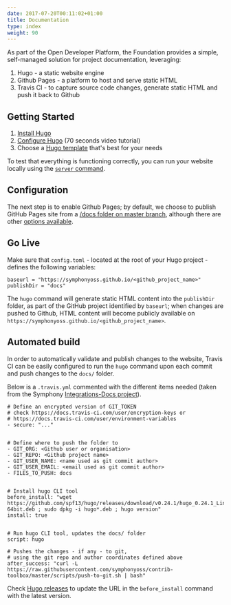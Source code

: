 ```yaml
---
date: 2017-07-20T00:11:02+01:00
title: Documentation
type: index
weight: 90
---
```


As part of the Open Developer Platform, the Foundation provides a simple, self-managed solution for project documentation, leveraging:

1. Hugo - a static website engine
2. Github Pages - a platform to host and serve static HTML
3. Travis CI - to capture source code changes, generate static HTML and push it back to Github

## Getting Started
1. [Install Hugo](https://gohugo.io/#action)
2. [Configure Hugo](https://www.youtube.com/watch?v=w7Ft2ymGmfc) (70 seconds video tutorial)
3. Choose a [Hugo template](https://gohugo.io/templates/overview/) that's best for your needs

To test that everything is functioning correctly, you can run your website locally using the [`server` command](https://gohugo.io/commands/hugo_server/).

## Configuration

The next step is to enable Github Pages; by default, we choose to publish GitHub Pages site from a [/docs folder on master branch](https://help.github.com/articles/configuring-a-publishing-source-for-github-pages/#publishing-your-github-pages-site-from-a-docs-folder-on-your-master-branch), although there are other [options available](https://gohugo.io/hosting-and-deployment/hosting-on-github/).

## Go Live
Make sure that `config.toml` - located at the root of your Hugo project - defines the following variables:
```
baseurl = "https://symphonyoss.github.io/<github_project_name>"
publishDir = "docs"
```

The `hugo` command will generate static HTML content into the `publishDir` folder, as part of the GitHub project identified by `baseurl`; when changes are pushed to Github, HTML content will become publicly available on `https://symphonyoss.github.io/<github_project_name>`.

## Automated build
In order to automatically validate and publish changes to the website, Travis CI can be easily configured to run the `hugo` command upon each commit and push changes to the `docs/` folder.

Below is a `.travis.yml` commented with the different items needed (taken from the Symphony [Integrations-Docs project](https://github.com/symphonyoss/Integrations-Docs/blob/master/.travis.yml)).

```
# Define an encrypted version of GIT_TOKEN
# check https://docs.travis-ci.com/user/encryption-keys or
# https://docs.travis-ci.com/user/environment-variables
- secure: "..."
 
 
# Define where to push the folder to
- GIT_ORG: <Github user or organisation>
- GIT_REPO: <Github project name>
- GIT_USER_NAME: <name used as git commit author>
- GIT_USER_EMAIL: <email used as git commit author>
- FILES_TO_PUSH: docs
 
 
# Install hugo CLI tool
before_install: "wget https://github.com/spf13/hugo/releases/download/v0.24.1/hugo_0.24.1_Linux-64bit.deb ; sudo dpkg -i hugo*.deb ; hugo version"
install: true
 
 
# Run hugo CLI tool, updates the docs/ folder
script: hugo
 
# Pushes the changes - if any - to git,
# using the git repo and author coordinates defined above
after_success: "curl -L https://raw.githubusercontent.com/symphonyoss/contrib-toolbox/master/scripts/push-to-git.sh | bash"
```

Check [Hugo releases](https://github.com/gohugoio/hugo/releases) to update the URL in the `before_install` command with the latest version.